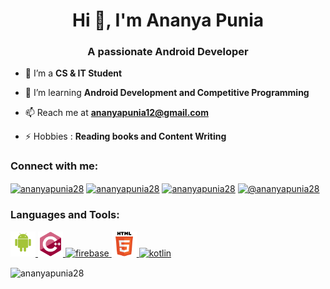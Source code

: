 <h1 align="center">Hi 👋, I'm Ananya Punia</h1>
<h3 align="center">A passionate Android Developer</h3>

- 🔭 I’m a **CS & IT Student**

- 👯 I’m learning **Android Development and Competitive Programming**

- 📫 Reach me at **ananyapunia12@gmail.com**

- ⚡ Hobbies : **Reading books and Content Writing**

<h3 align="left">Connect with me:</h3>
<p align="left">
<a href="https://twitter.com/ananyapunia28" target="blank"><img align="center" src="https://raw.githubusercontent.com/rahuldkjain/github-profile-readme-generator/master/src/images/icons/Social/twitter.svg" alt="ananyapunia28" height="30" width="40" /></a>
<a href="https://linkedin.com/in/ananyapunia28" target="blank"><img align="center" src="https://raw.githubusercontent.com/rahuldkjain/github-profile-readme-generator/master/src/images/icons/Social/linked-in-alt.svg" alt="ananyapunia28" height="30" width="40" /></a>
<a href="https://instagram.com/ananyapunia28" target="blank"><img align="center" src="https://raw.githubusercontent.com/rahuldkjain/github-profile-readme-generator/master/src/images/icons/Social/instagram.svg" alt="ananyapunia28" height="30" width="40" /></a>
<a href="https://medium.com/@ananyapunia28" target="blank"><img align="center" src="https://raw.githubusercontent.com/rahuldkjain/github-profile-readme-generator/master/src/images/icons/Social/medium.svg" alt="@ananyapunia28" height="30" width="40" /></a>
</p>

<h3 align="left">Languages and Tools:</h3>
<p align="left"> <a href="https://developer.android.com" target="_blank" rel="noreferrer"> <img src="https://raw.githubusercontent.com/devicons/devicon/master/icons/android/android-original-wordmark.svg" alt="android" width="40" height="40"/> </a> <a href="https://www.w3schools.com/cpp/" target="_blank" rel="noreferrer"> <img src="https://raw.githubusercontent.com/devicons/devicon/master/icons/cplusplus/cplusplus-original.svg" alt="cplusplus" width="40" height="40"/> </a> <a href="https://firebase.google.com/" target="_blank" rel="noreferrer"> <img src="https://www.vectorlogo.zone/logos/firebase/firebase-icon.svg" alt="firebase" width="40" height="40"/> </a> <a href="https://www.w3.org/html/" target="_blank" rel="noreferrer"> <img src="https://raw.githubusercontent.com/devicons/devicon/master/icons/html5/html5-original-wordmark.svg" alt="html5" width="40" height="40"/> </a> <a href="https://kotlinlang.org" target="_blank" rel="noreferrer"> <img src="https://www.vectorlogo.zone/logos/kotlinlang/kotlinlang-icon.svg" alt="kotlin" width="40" height="40"/> </a> </p>

<p><img align="center" src="https://github-readme-stats.vercel.app/api/top-langs?username=ananyapunia28&show_icons=true&locale=en&layout=compact" alt="ananyapunia28" /></p>
